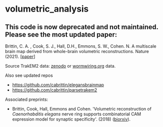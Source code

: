 # volumetric_analysis

## This code is now deprecated and not maintained. Please see the most updated paper:


Brittin, C. A. , Cook, S. J., Hall, D.H., Emmons, S. W., Cohen. N. A multiscale brain map derived from whole-brain volumetric reconstructions. Nature (2021). [[paper](https://dx.doi.org/10.1038/s41586-021-03284-x)] 

Source TrakEM2 data: [zenodo](https://zenodo.org/record/4383277#.X-wK5tZOk-I) or [wormwiring.org](http://wormwiring.org/) data.

Also see updated repos
* https://github.com/cabrittin/elegansbrainmap
* https://github.com/cabrittin/parsetrakem2

Associated preprints:
* Brittin, Cook, Hall, Emmons and Cohen. 'Volumetric reconstruction of *Caenorhabditis elegans* nerve ring supports combinatorial CAM expression model for synaptic specificity'. (2018) ([biorxiv](https://www.biorxiv.org/content/early/2018/12/04/485771)). 


